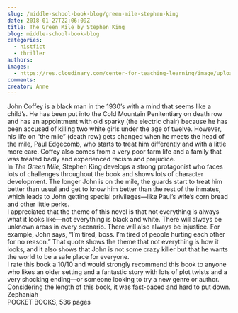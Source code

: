 ```yaml
---
slug: /middle-school-book-blog/green-mile-stephen-king
date: 2018-01-27T22:06:09Z
title: The Green Mile by Stephen King
blog: middle-school-book-blog
categories:
  - histfict
  - thriller
authors:
images:
  - https://res.cloudinary.com/center-for-teaching-learning/image/upload/v1637512732/The-Green-Mile.jpg.jpg
comments:
creator: Anne
---
```


 John Coffey is a black man in the 1930’s with a mind that seems like a child’s. He has been put into the Cold Mountain Penitentiary on death row and has an appointment with old sparky (the electric chair) because he has been accused of killing two white girls under the age of twelve. However, his life on “the mile” (death row) gets changed when he meets the head of the mile, Paul Edgecomb, who starts to treat him differently and with a little more care. Coffey also comes from a very poor farm life and a family that was treated badly and experienced racism and prejudice.<br />In <em>The Green Mile</em>, Stephen King develops a strong protagonist who faces lots of challenges throughout the book and shows lots of character development. The longer John is on the mile, the guards start to treat him better than usual and get to know him better than the rest of the inmates, which leads to John getting special privileges—like Paul’s wife’s corn bread and other little perks.<br />I appreciated that the theme of this novel is that not everything is always what it looks like—not everything is black and white. There will always be unknown areas in every scenario. There will also always be injustice. For example, John says, “I’m tired, boss. I’m tired of people hurting each other for no reason.” That quote shows the theme that not everything is how it looks, and it also shows that John is not some crazy killer but that he wants the world to be a safe place for everyone.<br />I rate this book a 10/10 and would strongly recommend this book to anyone who likes an older setting and a fantastic story with lots of plot twists and a very shocking ending—or someone looking to try a new genre or author. Considering the length of this book, it was fast-paced and hard to put down.<br />Zephaniah<br />POCKET BOOKS, 536 pages
